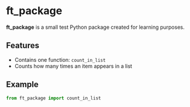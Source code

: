 # ft_package

**ft_package** is a small test Python package created for learning purposes.

## Features

- Contains one function: `count_in_list`
- Counts how many times an item appears in a list

## Example

```python
from ft_package import count_in_list